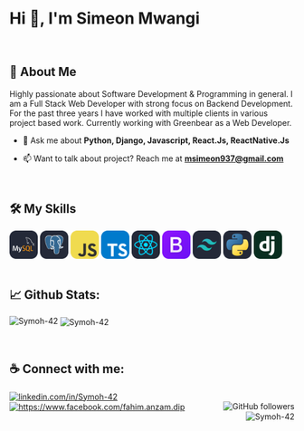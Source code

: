 <h1 align="left">Hi 👋, I'm Simeon Mwangi</h1>

<br>

<h2>🚀 About Me</h2>
<p align="left">Highly passionate about Software Development & Programming in general. I am a Full Stack Web Developer with strong focus on Backend Development. For the past three years I have worked with multiple clients in various project based work. Currently working with Greenbear as a Web Developer.</p>


- 💬 Ask me about **Python, Django, Javascript, React.Js, ReactNative.Js**

- 📫 Want to talk about project? Reach me at **msimeon937@gmail.com**

<br>

<h2 align="left">🛠️ My Skills</h2>
<a href="https://www.mysql.com/" target="_blank"><img width="50" src="https://github.com/tandpfun/skill-icons/blob/main/icons/MySQL-Dark.svg" alt="Mysql"></a>
<a href="https://www.postgresql.org/" target="_blank"><img width="50" src="https://github.com/tandpfun/skill-icons/blob/main/icons/PostgreSQL-Dark.svg" alt="Postgre"></a>
<a href="https://developer.mozilla.org/en-US/docs/Web/JavaScript" target="_blank"><img width="50" src="https://github.com/tandpfun/skill-icons/blob/main/icons/JavaScript.svg" alt="Javascript"></a>
<a href="https://www.typescriptlang.org/" target="_blank"><img width="50" src="https://github.com/tandpfun/skill-icons/blob/main/icons/TypeScript.svg" alt="TypeScript.js"></a>
<a href="https://react.dev/" target="_blank"><img width="50" src="https://github.com/tandpfun/skill-icons/blob/main/icons/React-Dark.svg" alt="React.js"></a>
<a href="https://getbootstrap.com/" target="_blank"><img width="50" src="https://github.com/tandpfun/skill-icons/blob/main/icons/Bootstrap.svg" alt="Bootstrap"></a>
<a href="https://tailwindcss.com/" target="_blank"><img width="50" src="https://github.com/tandpfun/skill-icons/blob/main/icons/TailwindCSS-Dark.svg" alt="TailwindCSS"></a>
<a href="https://www.python.org/" target="_blank"><img width="50" src="https://github.com/tandpfun/skill-icons/blob/main/icons/Python-Dark.svg" alt="Python"></a>
<a href="https://www.djangoproject.com/" target="_blank"><img width="50" src="https://github.com/tandpfun/skill-icons/blob/main/icons/Django.svg" alt="Django"></a>

<br>
<br>

<h2 align="left">📈 Github Stats:</h3>
<p>
   <img align="left" src="https://github-readme-stats.vercel.app/api/top-langs?username=Symoh-42&show_icons=true&locale=en&layout=compact" alt="Symoh-42" />
</p>
<p>
   &nbsp;<img align="center" src="https://github-readme-stats.vercel.app/api?username=Symoh-42&show_icons=true&locale=en" alt="Symoh-42" />
</p>

<br>

<h2 align="left">☕ Connect with me:</h2>
<div id="badges">
   <a align="left" href="https://linkedin.com/in/linkedin.com/in/Symoh-42" target="blank">
      <img align="center" src="https://raw.githubusercontent.com/rahuldkjain/github-profile-readme-generator/master/src/images/icons/Social/linked-in-alt.svg" alt="linkedin.com/in/Symoh-42" height="30" width="40" />
   </a>
   <a align="left" href="https://fb.com/https://www.facebook.com/fahim.anzam.dip" target="blank">
      <img align="center" src="https://raw.githubusercontent.com/rahuldkjain/github-profile-readme-generator/master/src/images/icons/Social/facebook.svg" alt="https://www.facebook.com/fahim.anzam.dip" height="30" width="40" />
   </a>
   <img align="right" alt="GitHub followers" src="https://img.shields.io/github/followers/Symoh-42">
   <img align="right" src="https://komarev.com/ghpvc/?username=Symoh-42&label=Profile%20views&color=0e75b6&style=flat" alt="Symoh-42" />
</div>


